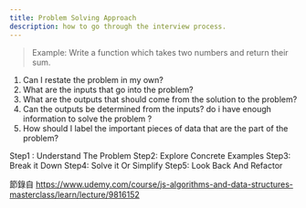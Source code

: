 ```yaml
---
title: Problem Solving Approach
description: how to go through the interview process.
---
```

> Example: Write a function which takes two numbers and return their sum.

1. Can I restate the problem in my own?
2. What are the inputs that go into the problem?
3. What are the outputs that should come from the solution to the problem?
4. Can the outputs be determined from the inputs? do i have enough information to solve the problem ?
5. How should I label the important pieces of data that are the part of the problem? 

Step1 : Understand The Problem
Step2: Explore Concrete Examples
Step3: Break it Down
Step4: Solve it Or Simplify
Step5: Look Back And Refactor

節錄自 
https://www.udemy.com/course/js-algorithms-and-data-structures-masterclass/learn/lecture/9816152